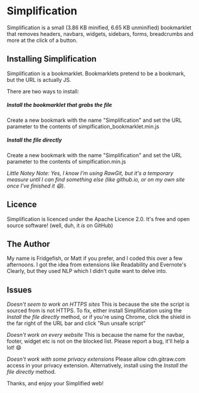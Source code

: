 Simplification
==============

Simplification is a small (3.86 KB minified, 6.65 KB unminified) bookmarklet that removes headers, navbars, widgets, sidebars, forms, breadcrumbs and more at the click of a button.

## Installing Simplification
Simplification is a bookmarklet. Bookmarklets pretend to be a bookmark, but the URL is actually JS.

There are two ways to install:
##### Install the bookmarklet that grabs the file #####
Create a new bookmark with the name "Simplification" and set the URL parameter to the contents of simplfication_bookmarklet.min.js


##### Install the file directly #####
Create a new bookmark with the name "Simplification" and set the URL parameter to the contents of simplfication.min.js

_Little Notey Note: Yes, I know I'm using RawGit, but it's a temporary measure until I can find something else (like github.io, or on my own site once I've finished it :smile:)._

## Licence
Simplification is licenced under the Apache Licence 2.0. It's free and open source software! (well, duh, it _is_ on GitHub)

## The Author
My name is Fridgefish, or Matt if you prefer, and I coded this over a few afternoons.
I got the idea from extensions like Readability and Evernote's Clearly, but they used NLP which I didn't quite want to delve into.

## Issues
*Doesn't seem to work on HTTPS sites* This is because the site the script is sourced from is not HTTPS. To fix, either install Simplification using the _Install the file directly_ method, or if you're using Chrome, click the shield in the far right of the URL bar and click "Run unsafe script"

*Doesn't work on every website* This is because the name for the navbar, footer, widget etc is not on the blocked list. Please report a bug, it'll help a lot! :smile:

*Doesn't work with some privacy extensions* Please allow cdn.gitraw.com access in your privacy extension. Alternatively, install using the _Install the file directly_ method.


Thanks, and enjoy your Simplified web!
